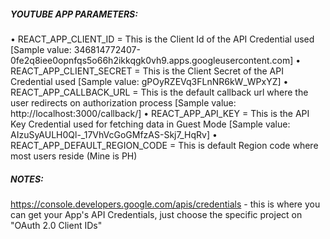 ##### YOUTUBE APP PARAMETERS:
• REACT_APP_CLIENT_ID = This is the Client Id of the API Credential used [Sample value: 346814772407-0fe2q8iee0opnfqs5o66h2ikkqgk0vh9.apps.googleusercontent.com]
• REACT_APP_CLIENT_SECRET = This is the Client Secret of the API Credential used [Sample value: gPOyRZEVq3FLnNR6kW_WPxYZ]
• REACT_APP_CALLBACK_URL = This is the default callback url where the user redirects on authorization process [Sample value: http://localhost:3000/callback/]
• REACT_APP_API_KEY = This is the API Key Credential used for fetching data in Guest Mode [Sample value: AIzuSyAULH0Ql-_17VhVcGoGMfzAS-Skj7_HqRv]
• REACT_APP_DEFAULT_REGION_CODE = This is default Region code where most users reside (Mine is PH)


##### NOTES:
https://console.developers.google.com/apis/credentials - this is where you can get your App's API Credentials, just choose the specific project on "OAuth 2.0 Client IDs"